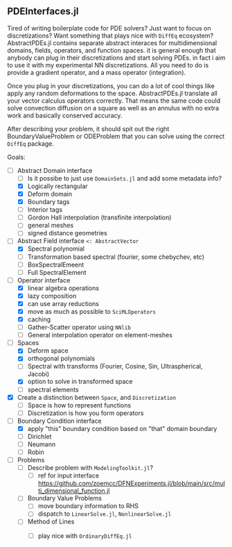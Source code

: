 ## PDEInterfaces.jl

Tired of writing boilerplate code for PDE solvers? Just want to focus on discretizations? Want something that plays nice with `DiffEq` ecosystem? AbstractPDEs.jl contains separate abstract interaces for multidimensional domains, fields, operators, and function spaces. it is general enough that anybody can plug in their discretizations and start solving PDEs. in fact i aim to use it with my experimental NN discretizations. All you need to do is provide a gradient operator, and a mass operator (integration).

Once you plug in your discretizations, you can do a lot of cool things like apply any random deformations to the space. AbstractPDEs.jl translate all your vector calculus operators correctly. That means the same code could solve convection diffusion on a square as well as an annulus with no extra work and basically conserved accuracy.

After describing your problem, it should spit out the right BoundaryValueProblem  or ODEProblem  that you can solve using the correct `DiffEq` package.

Goals:
- [ ] Abstract Domain interface
  - [ ] Is it possibe to just use `DomainSets.jl` and add some metadata info?
  - [X] Logically rectangular
  - [X] Deform domain
  - [X] Boundary tags
  - [ ] Interior tags
  - [ ] Gordon Hall interpolation (transfinite interpolation)
  - [ ] general meshes
  - [ ] signed distance geometries
- [ ] Abstract Field interface `<: AbstractVector`
  - [X] Spectral polynomial
  - [ ] Transformation based spectral (fourier, some chebychev, etc)
  - [ ] BoxSpectralEmeent
  - [ ] Full SpectralElement
- [ ] Operator interface
  - [X] linear algebra operations
  - [X] lazy composition
  - [X] can use array reductions
  - [X] move as much as possible to `SciMLOperators`
  - [X] caching
  - [ ] Gather-Scatter operator using `NNlib`
  - [ ] General interpolation operator on element-meshes
- [ ] Spaces
  - [X] Deform space
  - [X] orthogonal polynomials
  - [ ] Spectral with transforms (Fourier, Cosine, Sin, Ultraspherical, Jacobi)
  - [X] option to solve in transformed space
  - [ ] spectral elements
- [X] Create a distinction between `Space`, and `Discretization`
  - [ ] Space is how to represent functions
  - [ ] Discretization is how you form operators
- [ ] Boundary Condition interface
  - [X] apply "this" boundary condition based on "that" domain boundary
  - [ ] Dirichlet
  - [ ] Neumann
  - [ ] Robin
- [ ] Problems
  - [ ] Describe problem with `ModelingToolkit.jl`?
    - [ ] ref for input interface https://github.com/zoemcc/DFNExperiments.jl/blob/main/src/multi_dimensional_function.jl
  - [ ] Boundary Value Problems
    - [ ] move boundary information to RHS
    - [ ] dispatch to `LinearSolve.jl`, `NonlinearSolve.jl`
  - [ ] Method of Lines
    - [ ] play nice with `OrdinaryDiffEq.jl`

